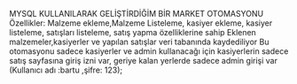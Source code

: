 MYSQL KULLANILARAK GELİŞTİRDİĞİM BİR MARKET OTOMASYONU
Özellikler:
Malzeme ekleme,Malzeme Listeleme, kasiyer ekleme, kasiyer listeleme, satışları listeleme, satış yapma özelliklerine sahip
Eklenen malzemeler,kasiyerler ve yapılan satışlar veri tabanında kaydediliyor
Bu otomasyonu sadece kasiyerler ve admin kullanacağı için kasiyerlerin sadece satış sayfasına giriş izni var, geriye kalan yerlerde sadece admin girişi var (Kullanıcı adı :bartu ,şifre: 123);
